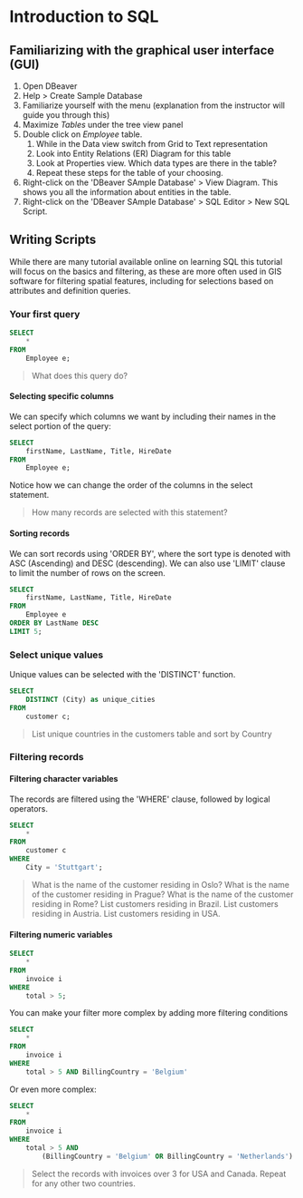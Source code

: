 # Introduction to SQL 

## Familiarizing with the graphical user interface (GUI) 

1. Open DBeaver 
2. Help > Create Sample Database
3. Familiarize yourself with the menu (explanation from the instructor will guide you through this)
4. Maximize *Tables* under the tree view panel 
5. Double click on *Employee* table. 
   1. While in the Data view switch from Grid to Text representation 
   2. Look into Entity Relations (ER) Diagram for this table 
   3. Look at Properties view. Which data types are there in the table? 
   4. Repeat these steps for the table of your choosing. 
6. Right-click on the 'DBeaver SAmple Database' > View Diagram. This shows you all the information about entities in the table. 
7. Right-click on the 'DBeaver SAmple Database' > SQL Editor > New SQL Script. 

## Writing Scripts 

While there are many tutorial available online on learning SQL this tutorial will focus on the basics and filtering, as these are more often used in GIS software for filtering spatial features, including for selections based on attributes and definition queries. 

### Your first query 

```sql
SELECT 
    * 
FROM
    Employee e; 
```

> What does this query do? 

#### Selecting specific columns

We can specify which columns we want by including their names in the select portion of the query: 

```sql
SELECT 
    firstName, LastName, Title, HireDate
FROM 
    Employee e; 
```

Notice how we can change the order of the columns in the select statement. 

> How many records are selected with this statement? 

#### Sorting records 

We can sort records using 'ORDER BY', where the sort type is denoted with ASC (Ascending) and DESC (descending). We can also use 'LIMIT' clause to limit the number of rows on the screen.  

```sql
SELECT 
    firstName, LastName, Title, HireDate
FROM 
    Employee e
ORDER BY LastName DESC
LIMIT 5; 
```

### Select unique values 

Unique values can be selected with the 'DISTINCT' function. 

```sql
SELECT 
    DISTINCT (City) as unique_cities
FROM 
    customer c;
```

> List unique countries in the customers table and sort by Country

### Filtering records

#### Filtering character variables 

The records are filtered using the 'WHERE' clause, followed by logical operators. 

```sql
SELECT 
    * 
FROM 
    customer c
WHERE
    City = 'Stuttgart';
```

> What is the name of the customer residing in Oslo? 
> What is the name of the customer residing in Prague? 
> What is the name of the customer residing in Rome?
> List customers residing in Brazil. 
> List customers residing in Austria. 
> List customers residing in USA. 

#### Filtering numeric variables 

```sql
SELECT 
    *
FROM 
    invoice i
WHERE 
    total > 5; 
```

You can make your filter more complex by adding more filtering conditions 

```sql
SELECT 
    *
FROM 
    invoice i
WHERE 
    total > 5 AND BillingCountry = 'Belgium' 
```

Or even more complex: 

```sql
SELECT 
    *
FROM 
    invoice i
WHERE 
    total > 5 AND 
        (BillingCountry = 'Belgium' OR BillingCountry = 'Netherlands')
```

> Select the records with invoices over 3 for USA and Canada. 
> Repeat for any other two countries. 
